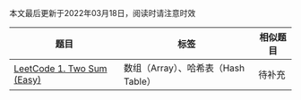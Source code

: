 本文最后更新于2022年03月18日，阅读时请注意时效



| 题目                             | 标签                        | 相似题目 |
| ------------------------------ | ------------------------- | ---- |
| [LeetCode 1. Two Sum (Easy)]() | 数组（Array）、哈希表（Hash Table） | 待补充  |
